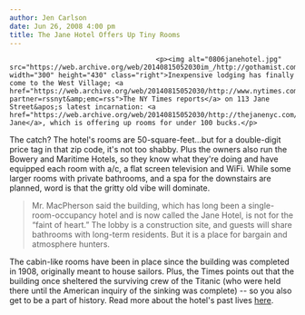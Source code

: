 ```yaml
---
author: Jen Carlson
date: Jun 26, 2008 4:00 pm
title: The Jane Hotel Offers Up Tiny Rooms
---
```


	
										<p><img alt="0806janehotel.jpg" src="https://web.archive.org/web/20140815052030im_/http://gothamist.com/attachments/arts_jen/0806janehotel.jpg" width="300" height="430" class="right">Inexpensive lodging has finally come to the West Village; <a href="https://web.archive.org/web/20140815052030/http://www.nytimes.com/2008/06/26/garden/26rooms.html?partner=rssnyt&amp;emc=rss">The NY Times reports</a> on 113 Jane Street&apos;s latest incarnation: <a href="https://web.archive.org/web/20140815052030/http://thejanenyc.com/">The Jane</a>, which is offering up rooms for under 100 bucks.</p>

<p>The catch? The hotel&apos;s rooms are 50-square-feet...but for a double-digit price tag in that zip code, it&apos;s not too shabby. Plus the owners also run the Bowery and Maritime Hotels, so they know what they&apos;re doing and have equipped each room with a/c, a flat screen television and WiFi. While some larger rooms with private bathrooms, and a spa for the downstairs are planned, word is that the gritty old vibe will dominate.</p><blockquote>Mr. MacPherson said the building, which has long been a single-room-occupancy hotel and is now called the Jane Hotel, is not for the &#x201C;faint of heart.&#x201D; The lobby is a construction site, and guests will share bathrooms with long-term residents. But it is a place for bargain and atmosphere hunters.</blockquote>The cabin-like rooms have been in place since the building was completed in 1908, originally meant to house sailors. Plus, the Times points out that the building once sheltered the surviving crew of the Titanic (who were held there until the American inquiry of the sinking was complete) -- so you also get to be a part of history. Read more about the hotel&apos;s past lives <a href="https://web.archive.org/web/20140815052030/http://wasm.us/janestreethistory.html">here</a>. <p></p>					
										
									
				